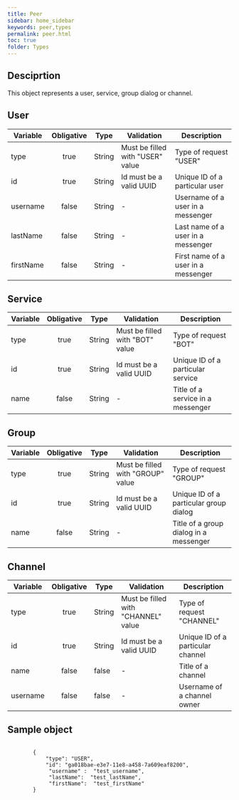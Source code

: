 ```yaml
---
title: Peer
sidebar: home_sidebar
keywords: peer,types
permalink: peer.html
toc: true
folder: Types
---
```


## Desciprtion

<p> This object represents a user, service, group dialog or channel.
</p>

## User

| Variable  | Obligative  | Type| Validation| Description
|---|:---:|---|---|---|
| type | true | String | Must be filled with "USER" value |Type of request "USER" |
| id | true |  String |Id must be a valid  UUID  | Unique ID of  a particular user  |
| username  | false |  String | - | Username of a user in a messenger |
| lastName  | false |  String | - | Last name of a user in a messenger |
| firstName  | false |  String | - | First name of a user in a messenger |

## Service

| Variable  | Obligative  | Type| Validation| Description
|---|:---:|---|---|---|
| type | true | String | Must be filled with "BOT" value |Type of request "BOT" |
| id | true |  String |Id must be a valid  UUID  | Unique ID of  a particular service  |
| name  | false |  String | - | Title of a service in a messenger |
  
## Group
  
| Variable  | Obligative  | Type| Validation| Description
|---|:---:|---|---|---|
| type | true | String | Must be filled with "GROUP" value |Type of request "GROUP" |
| id | true |  String |Id must be a valid  UUID  | Unique ID of  a particular group dialog  |
| name  | false |  String | - | Title of a group dialog in a messenger |
   
## Channel
     
| Variable  | Obligative  | Type| Validation| Description
|---|:---:|---|---|---|
| type | true | String | Must be filled with "CHANNEL" value |Type of request "CHANNEL" |
| id | true |  String |Id must be a valid  UUID  | Unique ID of  a particular channel  |
| name  | false |  false | - | Title of a channel |
| username  | false |  false | - | Username of a channel owner |
    
## Sample object

```

		{
			"type": "USER",
			"id": "ga018bae-e3e7-11e8-a458-7a609eaf8200",
			 "username" :  "test_username",
			 "lastName":  "test_lastName",
			 "firstName":  "test_firstName"
		}
	
```


